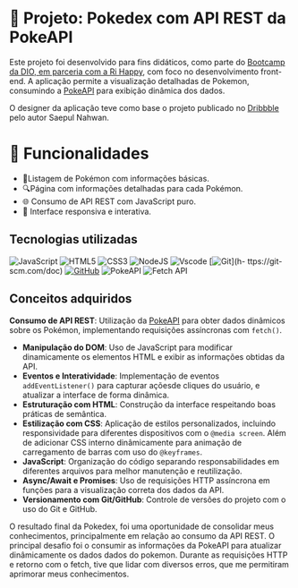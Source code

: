 # 📖 Projeto: Pokedex com API REST da PokeAPI

Este projeto foi desenvolvido para fins didáticos, como parte do [Bootcamp da DIO, em parceria com a Ri Happy](https://www.dio.me/bootcamp/coding-future-front-end-do-zero), com foco no desenvolvimento front-end. A aplicação permite a visualização detalhadas de Pokemon, consumindo a [PokeAPI](http://pokeapi.co/) para exibição dinâmica dos dados. 

 O designer da aplicação teve como base o projeto publicado no [Dribbble](https://dribbble.com/shots/6540871-Pokedex-App) pelo autor Saepul Nahwan.

# 🚀 Funcionalidades
- 📌Listagem de Pokémon com informações básicas.
- 🔍Página com informações detalhadas para cada Pokémon.
- 🌐 Consumo de API REST com JavaScript puro.
- 📱 Interface responsiva e interativa.

 

## Tecnologias utilizadas
![JavaScript](https://img.shields.io/badge/JavaScript-F7DF1E?style=for-the-badge&logo=javascript&logoColor=black) ![HTML5](https://img.shields.io/badge/HTML5-E34F26?style=for-the-badge&logo=html5&logoColor=white) ![CSS3](https://img.shields.io/badge/CSS3-1572B6?style=for-the-badge&logo=css3&logoColor=white) ![NodeJS](https://img.shields.io/badge/node.js-6DA55F?style=for-the-badge&logo=node.js&logoColor=white) ![Vscode](https://img.shields.io/badge/Vscode-007ACC?style=for-the-badge&logo=visual-studio-code&logoColor=white) [![Git](https://img.shields.io/badge/Git-000?style=for-the-badge&logo=git&logoColor=E94D5F)](h- ttps://git-scm.com/doc) [![GitHub](https://img.shields.io/badge/GitHub-000?style=for-the-badge&logo=github&logoColor=30A3DC)](https://docs.github.com/) ![PokeAPI](https://img.shields.io/badge/PokeAPI-66A3FF?style=for-the-badge&logo=pokeapi&logoColor=white) ![Fetch API](https://img.shields.io/badge/Fetch%20API-323330?style=for-the-badge&logo=javascript&logoColor=white)

## Conceitos adquiridos

**Consumo de API REST**: Utilização da [PokeAPI](http://pokeapi.co/) para obter dados dinâmicos sobre os Pokémon, implementando requisições assíncronas com `fetch()`.
- **Manipulação do DOM**: Uso de JavaScript para modificar dinamicamente os elementos HTML e exibir as informações obtidas da API.
- **Eventos e Interatividade**: Implementação de eventos `addEventListener()` para capturar açõesde cliques do usuário, e atualizar a interface de forma dinâmica.
- **Estruturação com HTML**: Construção da interface respeitando boas práticas de semântica.
- **Estilização com CSS**: Aplicação de estilos personalizados, incluindo responsividade para diferentes dispositivos com o `@media screen`. Além de adicionar CSS interno dinâmicamente para animação de carregamento de barras com uso do  `@keyframes`.
- **JavaScript**: Organização do código separando responsabilidades em diferentes arquivos para melhor manutenção e reutilização.
- **Async/Await e Promises**: Uso de requisições HTTP assíncrona em funções para a visualização correta dos dados da API.
- **Versionamento com Git/GitHub**: Controle de versões do projeto com o uso do Git e GitHub.

O resultado final da Pokedex, foi uma oportunidade de consolidar meus conhecimentos, principalmente em relação ao consumo da API REST. O principal desafio foi o consumir as informações da PokeAPI para atualizar dinâmicamente os dados dados do pokemon. Durante as requisições HTTP e retorno com o fetch, tive que lidar com diversos erros, que me permitiram aprimorar meus conhecimentos.



